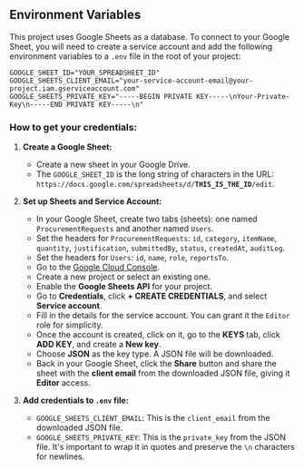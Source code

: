 
## Environment Variables

This project uses Google Sheets as a database. To connect to your Google Sheet, you will need to create a service account and add the following environment variables to a `.env` file in the root of your project:

```
GOOGLE_SHEET_ID="YOUR_SPREADSHEET_ID"
GOOGLE_SHEETS_CLIENT_EMAIL="your-service-account-email@your-project.iam.gserviceaccount.com"
GOOGLE_SHEETS_PRIVATE_KEY="-----BEGIN PRIVATE KEY-----\nYour-Private-Key\n-----END PRIVATE KEY-----\n"
```

### How to get your credentials:

1.  **Create a Google Sheet:**
    *   Create a new sheet in your Google Drive.
    *   The `GOOGLE_SHEET_ID` is the long string of characters in the URL: `https://docs.google.com/spreadsheets/d/`**`THIS_IS_THE_ID`**`/edit`.

2.  **Set up Sheets and Service Account:**
    *   In your Google Sheet, create two tabs (sheets): one named `ProcurementRequests` and another named `Users`.
    *   Set the headers for `ProcurementRequests`: `id`, `category`, `itemName`, `quantity`, `justification`, `submittedBy`, `status`, `createdAt`, `auditLog`.
    *   Set the headers for `Users`: `id`, `name`, `role`, `reportsTo`.
    *   Go to the [Google Cloud Console](https://console.cloud.google.com/).
    *   Create a new project or select an existing one.
    *   Enable the **Google Sheets API** for your project.
    *   Go to **Credentials**, click **+ CREATE CREDENTIALS**, and select **Service account**.
    *   Fill in the details for the service account. You can grant it the `Editor` role for simplicity.
    *   Once the account is created, click on it, go to the **KEYS** tab, click **ADD KEY**, and create a **New key**.
    *   Choose **JSON** as the key type. A JSON file will be downloaded.
    *   Back in your Google Sheet, click the **Share** button and share the sheet with the **client email** from the downloaded JSON file, giving it **Editor** access.


3.  **Add credentials to `.env` file:**
    *   `GOOGLE_SHEETS_CLIENT_EMAIL`: This is the `client_email` from the downloaded JSON file.
    *   `GOOGLE_SHEETS_PRIVATE_KEY`: This is the `private_key` from the JSON file. It's important to wrap it in quotes and preserve the `\n` characters for newlines.
